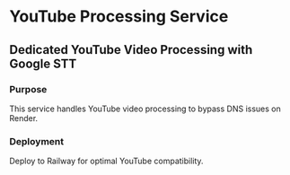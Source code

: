 # YouTube Processing Service 
## Dedicated YouTube Video Processing with Google STT 
 
### Purpose 
This service handles YouTube video processing to bypass DNS issues on Render. 
 
### Deployment 
Deploy to Railway for optimal YouTube compatibility. 
